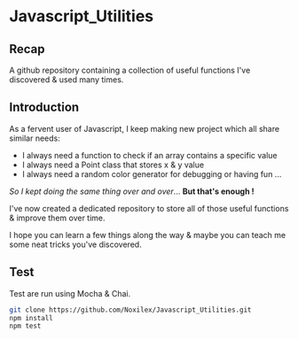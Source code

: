 # Javascript_Utilities

## Recap

A github repository containing a collection of useful functions I've discovered & used many times.

## Introduction
As a fervent user of Javascript, I keep making new project which all share similar needs:
- I always need a function to check if an array contains a specific value
- I always need a Point class that stores x & y value
- I always need a random color generator for debugging or having fun
... 

*So I kept doing the same thing over and over*... **But that's enough !** 

I've now created a dedicated repository to store all of those useful functions & improve them over time.

I hope you can learn a few things along the way & maybe you can teach me some neat tricks you've discovered.

## Test

Test are run using Mocha & Chai.

```bash
git clone https://github.com/Noxilex/Javascript_Utilities.git
npm install
npm test
```